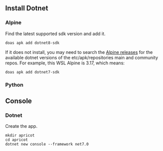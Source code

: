 

## Install Dotnet
### Alpine 
Find the latest supported sdk version and add it.  
```
doas apk add dotnet8-sdk
```

If it does not install, you may need to search the [Alpine releases](https://pkgs.alpinelinux.org/packages?name=dotnet*&branch=v3.17&repo=&arch=x86_64&origin=&flagged=&maintainer=) for the available dotnet versions of the etc/apk/repositories main and community repos.   For example, this WSL Alpine is 3.17, which means:  
```
doas apk add dotnet7-sdk
```

### Python


## Console
### Dotnet
Create the app.  
```
mkdir apricot
cd apricot
dotnet new console --framework net7.0
```


